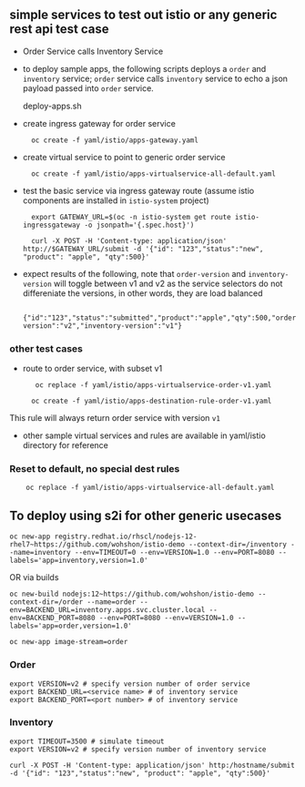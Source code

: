 

## simple services to test out istio or any generic rest api test case

- Order Service calls Inventory Service

- to deploy sample apps, the following scripts deploys a `order` and `inventory` service; `order` service calls `inventory` service to echo a json payload passed into `order` service.

    deploy-apps.sh

- create ingress gateway for order service

        oc create -f yaml/istio/apps-gateway.yaml 

- create virtual service to point to generic order service

        oc create -f yaml/istio/apps-virtualservice-all-default.yaml 

- test the basic service via ingress gateway route (assume istio components are installed in `istio-system` project)

        export GATEWAY_URL=$(oc -n istio-system get route istio-ingressgateway -o jsonpath='{.spec.host}')

        curl -X POST -H 'Content-type: application/json' http://$GATEWAY_URL/submit -d '{"id": "123","status":"new", "product": "apple", "qty":500}'

- expect results of the following, note that `order-version` and `inventory-version` will toggle between v1 and v2 as the service selectors do not differeniate the versions, in other words, they are load balanced 

        {"id":"123","status":"submitted","product":"apple","qty":500,"order-version":"v2","inventory-version":"v1"}



### other test cases

- route to order service, with subset v1

         oc replace -f yaml/istio/apps-virtualservice-order-v1.yaml

        oc create -f yaml/istio/apps-destination-rule-order-v1.yaml

This rule will always return order service with version `v1`

- other sample virtual services and rules are available in yaml/istio directory for reference


### Reset to default, no special dest rules

		oc replace -f yaml/istio/apps-virtualservice-all-default.yaml 


## To deploy using s2i for other generic usecases

```
oc new-app registry.redhat.io/rhscl/nodejs-12-rhel7~https://github.com/wohshon/istio-demo --context-dir=/inventory --name=inventory --env=TIMEOUT=0 --env=VERSION=1.0 --env=PORT=8080 --labels='app=inventory,version=1.0'
```

OR via builds

```
oc new-build nodejs:12~https://github.com/wohshon/istio-demo --context-dir=/order --name=order --env=BACKEND_URL=inventory.apps.svc.cluster.local --env=BACKEND_PORT=8080 --env=PORT=8080 --env=VERSION=1.0 --labels='app=order,version=1.0'

oc new-app image-stream=order
```

### Order 
```
export VERSION=v2 # specify version number of order service
export BACKEND_URL=<service name> # of inventory service
export BACKEND_PORT=<port number> # of inventory service
```

### Inventory
```
export TIMEOUT=3500 # simulate timeout
export VERSION=v2 # specify version number of inventory service
```
`curl -X POST -H 'Content-type: application/json' http:/hostname/submit -d '{"id": "123","status":"new", "product": "apple", "qty":500}'`

